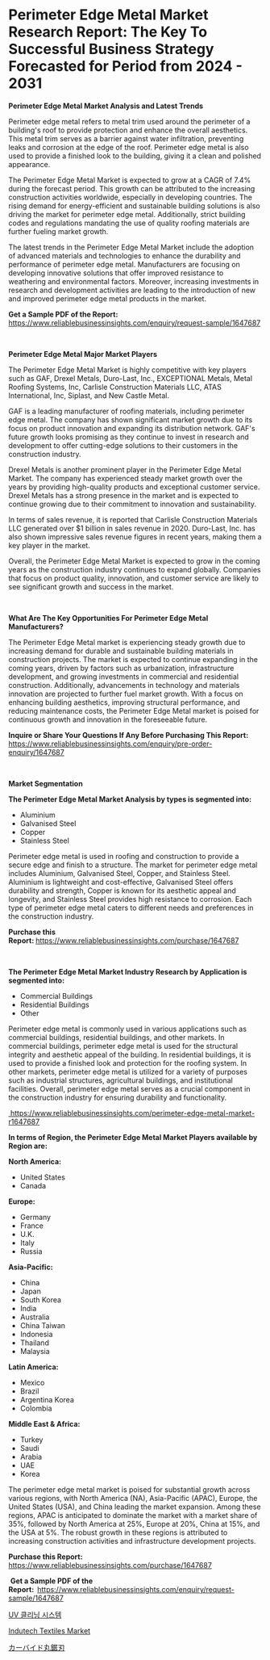 <p><h1>Perimeter Edge Metal Market Research Report: The Key To Successful Business Strategy Forecasted for Period from 2024 - 2031</h1></p><p><strong>Perimeter Edge Metal Market Analysis and Latest Trends</strong></p>
<p><p>Perimeter edge metal refers to metal trim used around the perimeter of a building's roof to provide protection and enhance the overall aesthetics. This metal trim serves as a barrier against water infiltration, preventing leaks and corrosion at the edge of the roof. Perimeter edge metal is also used to provide a finished look to the building, giving it a clean and polished appearance.</p><p>The Perimeter Edge Metal Market is expected to grow at a CAGR of 7.4% during the forecast period. This growth can be attributed to the increasing construction activities worldwide, especially in developing countries. The rising demand for energy-efficient and sustainable building solutions is also driving the market for perimeter edge metal. Additionally, strict building codes and regulations mandating the use of quality roofing materials are further fueling market growth.</p><p>The latest trends in the Perimeter Edge Metal Market include the adoption of advanced materials and technologies to enhance the durability and performance of perimeter edge metal. Manufacturers are focusing on developing innovative solutions that offer improved resistance to weathering and environmental factors. Moreover, increasing investments in research and development activities are leading to the introduction of new and improved perimeter edge metal products in the market.</p></p>
<p><strong>Get a Sample PDF of the Report:&nbsp;</strong> <a href="https://www.reliablebusinessinsights.com/enquiry/request-sample/1647687">https://www.reliablebusinessinsights.com/enquiry/request-sample/1647687</a></p>
<p>&nbsp;</p>
<p><strong>Perimeter Edge Metal Major Market Players</strong></p>
<p><p>The Perimeter Edge Metal Market is highly competitive with key players such as GAF, Drexel Metals, Duro-Last, Inc., EXCEPTIONAL Metals, Metal Roofing Systems, Inc, Carlisle Construction Materials LLC, ATAS International, Inc, Siplast, and New Castle Metal. </p><p>GAF is a leading manufacturer of roofing materials, including perimeter edge metal. The company has shown significant market growth due to its focus on product innovation and expanding its distribution network. GAF's future growth looks promising as they continue to invest in research and development to offer cutting-edge solutions to their customers in the construction industry. </p><p>Drexel Metals is another prominent player in the Perimeter Edge Metal Market. The company has experienced steady market growth over the years by providing high-quality products and exceptional customer service. Drexel Metals has a strong presence in the market and is expected to continue growing due to their commitment to innovation and sustainability.</p><p>In terms of sales revenue, it is reported that Carlisle Construction Materials LLC generated over $1 billion in sales revenue in 2020. Duro-Last, Inc. has also shown impressive sales revenue figures in recent years, making them a key player in the market.</p><p>Overall, the Perimeter Edge Metal Market is expected to grow in the coming years as the construction industry continues to expand globally. Companies that focus on product quality, innovation, and customer service are likely to see significant growth and success in the market.</p></p>
<p>&nbsp;</p>
<p><strong>What Are The Key Opportunities For Perimeter Edge Metal Manufacturers?</strong></p>
<p><p>The Perimeter Edge Metal market is experiencing steady growth due to increasing demand for durable and sustainable building materials in construction projects. The market is expected to continue expanding in the coming years, driven by factors such as urbanization, infrastructure development, and growing investments in commercial and residential construction. Additionally, advancements in technology and materials innovation are projected to further fuel market growth. With a focus on enhancing building aesthetics, improving structural performance, and reducing maintenance costs, the Perimeter Edge Metal market is poised for continuous growth and innovation in the foreseeable future.</p></p>
<p><strong>Inquire or Share Your Questions If Any Before Purchasing This Report:</strong> <a href="https://www.reliablebusinessinsights.com/enquiry/pre-order-enquiry/1647687">https://www.reliablebusinessinsights.com/enquiry/pre-order-enquiry/1647687</a></p>
<p>&nbsp;</p>
<p><strong>Market Segmentation</strong></p>
<p><strong>The Perimeter Edge Metal Market Analysis by types is segmented into:</strong></p>
<p><ul><li>Aluminium</li><li>Galvanised Steel</li><li>Copper</li><li>Stainless Steel</li></ul></p>
<p><p>Perimeter edge metal is used in roofing and construction to provide a secure edge and finish to a structure. The market for perimeter edge metal includes Aluminium, Galvanised Steel, Copper, and Stainless Steel. Aluminium is lightweight and cost-effective, Galvanised Steel offers durability and strength, Copper is known for its aesthetic appeal and longevity, and Stainless Steel provides high resistance to corrosion. Each type of perimeter edge metal caters to different needs and preferences in the construction industry.</p></p>
<p><strong>Purchase this Report:&nbsp;</strong><a href="https://www.reliablebusinessinsights.com/purchase/1647687">https://www.reliablebusinessinsights.com/purchase/1647687</a></p>
<p>&nbsp;</p>
<p><strong>The Perimeter Edge Metal Market Industry Research by Application is segmented into:</strong></p>
<p><ul><li>Commercial Buildings</li><li>Residential Buildings</li><li>Other</li></ul></p>
<p><p>Perimeter edge metal is commonly used in various applications such as commercial buildings, residential buildings, and other markets. In commercial buildings, perimeter edge metal is used for the structural integrity and aesthetic appeal of the building. In residential buildings, it is used to provide a finished look and protection for the roofing system. In other markets, perimeter edge metal is utilized for a variety of purposes such as industrial structures, agricultural buildings, and institutional facilities. Overall, perimeter edge metal serves as a crucial component in the construction industry for ensuring durability and functionality.</p></p>
<p><a href="https://www.reliablebusinessinsights.com/perimeter-edge-metal-market-r1647687">&nbsp;https://www.reliablebusinessinsights.com/perimeter-edge-metal-market-r1647687</a></p>
<p><strong>In terms of Region, the Perimeter Edge Metal Market Players available by Region are:</strong></p>
<p>
    <p> <strong> North America: </strong>
        <ul>
            <li>United States</li>
            <li>Canada</li>
        </ul>
        </p> 
    <p> <strong> Europe: </strong>
        <ul>
            <li>Germany</li>
            <li>France</li>
            <li>U.K.</li>
            <li>Italy</li>
            <li>Russia</li>
        </ul>
        </p> 
    <p> <strong> Asia-Pacific: </strong>
        <ul>
            <li>China</li>
            <li>Japan</li>
            <li>South Korea</li>
            <li>India</li>
            <li>Australia</li>
            <li>China Taiwan</li>
            <li>Indonesia</li>
            <li>Thailand</li>
            <li>Malaysia</li>
        </ul>
        </p> 
    <p> <strong> Latin America: </strong>
        <ul>
            <li>Mexico</li>
            <li>Brazil</li>
            <li>Argentina Korea</li>
            <li>Colombia</li>
        </ul>
        </p> 
    <p> <strong> Middle East & Africa: </strong>
        <ul>
            <li>Turkey</li>
            <li>Saudi</li>
            <li>Arabia</li>
            <li>UAE</li>
            <li>Korea</li>
        </ul>
    </p>
    </p>
<p><p>The perimeter edge metal market is poised for substantial growth across various regions, with North America (NA), Asia-Pacific (APAC), Europe, the United States (USA), and China leading the market expansion. Among these regions, APAC is anticipated to dominate the market with a market share of 35%, followed by North America at 25%, Europe at 20%, China at 15%, and the USA at 5%. The robust growth in these regions is attributed to increasing construction activities and infrastructure development projects.</p></p>
<p><strong>Purchase this Report: </strong><a href="https://www.reliablebusinessinsights.com/purchase/1647687">https://www.reliablebusinessinsights.com/purchase/1647687</a></p>
<p>&nbsp;<strong>Get a Sample PDF of the Report:&nbsp;&nbsp;</strong><a href="https://www.reliablebusinessinsights.com/enquiry/request-sample/1647687">https://www.reliablebusinessinsights.com/enquiry/request-sample/1647687</a></p>
<p><strong></strong></p>
<p><p><a href="https://github.com/vss5505pa7z1p/Market-Research-Report-List-3/blob/main/26231797573.md">UV 클리닝 시스템</a></p><p><a href="https://github.com/mzurpwxu46/Market-Research-Report-List-1/blob/main/indutech-textiles-market.md">Indutech Textiles Market</a></p><p><a href="https://github.com/pepo3k/Market-Research-Report-List-2/blob/main/26452733444.md">カーバイド丸鋸刃</a></p></p>